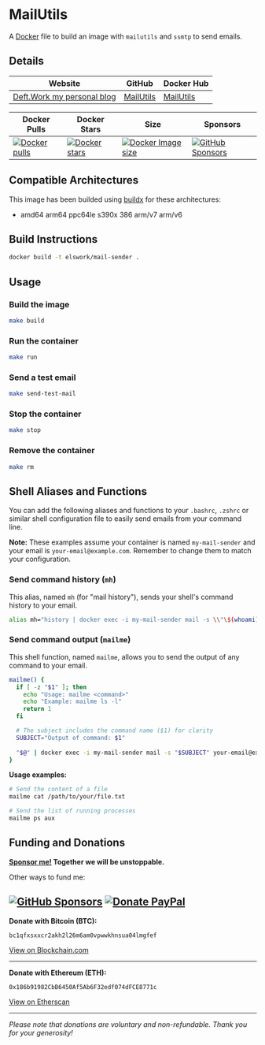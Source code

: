 # MailUtils

A [Docker](http://docker.com) file to build an image with `mailutils` and `ssmtp` to send emails.

## Details

| Website | GitHub | Docker Hub |
| --- | --- | --- |
| [Deft.Work my personal blog](https://deft.work) | [MailUtils](https://github.com/elswork/MailUtils) | [MailUtils](https://hub.docker.com/r/elswork/MailUtils) |

| Docker Pulls | Docker Stars | Size | Sponsors |
| --- | --- | --- | --- |
| [![Docker pulls](https://img.shields.io/docker/pulls/elswork/MailUtils.svg)](https://hub.docker.com/r/elswork/MailUtils "MailUtils on Docker Hub") | [![Docker stars](https://img.shields.io/docker/stars/elswork/MailUtils.svg)](https://hub.docker.com/r/elswork/MailUtils "MailUtils on Docker Hub") | [![Docker Image size](https://img.shields.io/docker/image-size/elswork/MailUtils)](https://hub.docker.com/r/elswork/MailUtils "MailUtils on Docker Hub") | [![GitHub Sponsors](https://img.shields.io/github/sponsors/elswork)](https://github.com/sponsors/elswork "Sponsor me!") |

## Compatible Architectures

This image has been builded using [buildx](https://docs.docker.com/buildx/working-with-buildx/) for these architectures: 
- amd64 arm64 ppc64le s390x 386 arm/v7 arm/v6

## Build Instructions

``` sh
docker build -t elswork/mail-sender .
```

## Usage

### Build the image

``` sh
make build
```

### Run the container

``` sh
make run
```

### Send a test email

``` sh
make send-test-mail
```

### Stop the container

``` sh
make stop
```

### Remove the container

``` sh
make rm
```

## Shell Aliases and Functions

You can add the following aliases and functions to your `.bashrc`, `.zshrc` or similar shell configuration file to easily send emails from your command line.

**Note:** These examples assume your container is named `my-mail-sender` and your email is `your-email@example.com`. Remember to change them to match your configuration.

### Send command history (`mh`)

This alias, named `mh` (for "mail history"), sends your shell's command history to your email.

```sh
alias mh="history | docker exec -i my-mail-sender mail -s \\"\$(whoami) \$(uname -nr) \$(awk -F= '\$1==\\"PRETTY_NAME\\" { print \$2 ;}' /etc/os-release)\\" your-email@example.com"
```

### Send command output (`mailme`)

This shell function, named `mailme`, allows you to send the output of any command to your email.

```bash
mailme() {
  if [ -z "$1" ]; then
    echo "Usage: mailme <command>"
    echo "Example: mailme ls -l"
    return 1
  fi

  # The subject includes the command name ($1) for clarity
  SUBJECT="Output of command: $1"
  
  "$@" | docker exec -i my-mail-sender mail -s "$SUBJECT" your-email@example.com
}
```

**Usage examples:**

```sh
# Send the content of a file
mailme cat /path/to/your/file.txt

# Send the list of running processes
mailme ps aux
```

## Funding and Donations

**[Sponsor me!](https://github.com/sponsors/elswork) Together we will be unstoppable.**

Other ways to fund me:

[![GitHub Sponsors](https://img.shields.io/github/sponsors/elswork)](https://github.com/sponsors/elswork) [![Donate PayPal](https://img.shields.io/badge/Donate-PayPal-green.svg)](https://www.paypal.com/donate/?business=LFKA5YRJAFYR6&no_recurring=0&item_name=Open+Source+Donation&currency_code=EUR) 
---

**Donate with Bitcoin (BTC):**

`bc1qfxsxxcr2akh2l26m6am0vpwwkhnsua04lmgfef`

[View on Blockchain.com](https://www.blockchain.com/btc/address/bc1qfxsxxcr2akh2l26m6am0vpwwkhnsua04lmgfef)

---

**Donate with Ethereum (ETH):**

`0x186b91982CbB6450Af5Ab6F32edf074dFCE8771c`

[View on Etherscan](https://etherscan.io/address/0x186b91982CbB6450Af5Ab6F32edf074dFCE8771c)

---

*Please note that donations are voluntary and non-refundable. Thank you for your generosity!*
